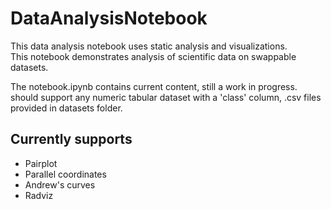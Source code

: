 # DataAnalysisNotebook

This data analysis notebook uses static analysis and visualizations.  
This notebook demonstrates analysis of scientific data on swappable datasets.  

The notebook.ipynb contains current content, still a work in progress.  
should support any numeric tabular dataset with a 'class' column, .csv files provided in datasets folder.

## Currently supports

- Pairplot
- Parallel coordinates
- Andrew's curves
- Radviz
